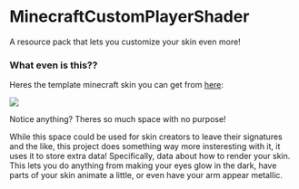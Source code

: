 # MinecraftCustomPlayerShader
A resource pack that lets you customize your skin even more!

### What even is this??
Heres the template minecraft skin you can get from [here](http://assets.mojang.com/SkinTemplates/4px_reference.png "here"):

[![](http://assets.mojang.com/SkinTemplates/4px_reference.png)](http://assets.mojang.com/SkinTemplates/4px_reference.png)

Notice anything? Theres so much space with no purpose!

While this space could be used for skin creators to leave their signatures and the like, this project does something way more insteresting with it, it uses it to store extra data! Specifically, data about how to render your skin. This lets you do anything from making your eyes glow in the dark, have parts of your skin animate a little, or even have your arm appear metallic.
